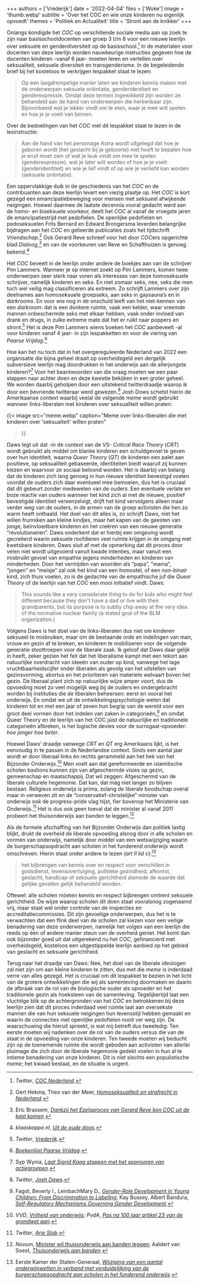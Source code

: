 +++
authors = ['Vrederijk']
date = '2022-04-04'
files = ['Woke']
image = 'thumb.webp'
subtitle = 'Over het COC en wie onze kinderen nu eigenlijk opvoedt'
themes = 'Politiek en Actualiteit'
title = 'Stront aan de knikker'
+++

Onlangs kondigde het _COC_ op verschillende sociale media aan op zoek te zijn naar basisschooldocenten van groep 3 t/m 6 voor een nieuwe leerlijn over seksuele en genderdiversiteit op de basisschool.[^1] In de materialen voor docenten van deze leerlijn worden nauwkeurige instructies gegeven hoe de docenten kinderen -vanaf 6 jaar- moeten leren en vertellen over seksualiteit, seksuele diversiteit en transgenderisme. In de begeleidende brief bij het kosteloos te verkrijgen lespakket staat te lezen:

>Op een laagdrempelige manier laten we kinderen kennis maken met de onderwerpen seksuele oriëntatie, genderidentiteit en genderexpressie. Omdat deze termen ingewikkeld zijn worden ze behandeld aan de hand van onderwerpen die herkenbaar zijn. Bijvoorbeeld wat je lekker vindt om te eten, waar je mee wilt spelen en hoe je je voelt van  binnen.

Over de bedoelingen van het _COC_ met dit lespakket staat te lezen in de lesinstructie:

>Aan de hand van het personage Astra wordt uitgelegd dat hoe je geboren wordt (het geslacht bij je geboorte) niet hoeft te bepalen hoe je eruit moet zien of wat je leuk vindt om mee te spelen (genderexpressie), wat je later wilt worden of hoe je je voelt (genderidentiteit) en wie je lief vindt of op wie je verliefd kan worden (seksuele oriëntatie).

Een oppervlakkige duik in de geschiedenis van het _COC_ en de contribuanten aan deze leerlijn levert een viezig plaatje op. Het _COC_ is kort gezegd een emancipatiebeweging voor mensen met seksueel afwijkende neigingen. Hoewel daarmee de laatste decennia vooral gedacht werd aan de homo- en biseksuele voorkeur, deelt het _COC_ al vanaf de vroegste jaren de emancipatiestrijd met pedofielen. De openlijke pedofielen en pedoseksuelen Frits Bernard en Edward Brongersma leverden belangrijke bijdragen aan het _COC_ en gelieerde publicaties zoals het tijdschrift _Vriendschap_.[^2] Ook Gerard Reve schreef voor het door *COC*ers opgerichte blad _Dialoog_,[^3] en van de voorkeuren van Reve en Schafthuizen is genoeg bekend.[^4]

Het _COC_ beveelt in de leerlijn onder andere de boekjes aan van de schrijver Pim Lammers. Wanneer je op internet zoekt op Pim Lammers, komen twee onderwerpen zeer sterk naar voren als interesses van deze homoseksuele schrijver, namelijk kinderen en seks. En niet zomaar seks, nee, seks die men toch wel veilig mag classificeren als extreem. Zo schrijft Lammers over zijn deelnames aan homoseksuele groepseks, aan seks in gaysauna’s en in _darkrooms_. En voor wie nog in de onschuld leeft van het niet-kennen van een _darkroom_: dat is een donkere ruimte, vaak een kelder, waar vreemde mannen onbeschermde seks met elkaar hebben, vaak onder invloed van drank en drugs, in zulke extreme mate dat het er ruikt naar poppers en stront.[^5] Het is deze Pim Lammers wiens boeken het _COC_ aanbeveelt -al voor kinderen vanaf 4 jaar- in zijn lespakketten en voor de viering van _Paarse Vrijdag_.[^6]

Hoe kan het nu toch dat in het overgereguleerde Nederland van 2022 een organisatie die bijna geheel draait op overheidsgeld een dergelijk subversieve leerlijn mag doordrukken in het onderwijs aan de allerjongste kinderen?[^7] Voor het beantwoorden van die vraag moeten we een paar stappen naar achter doen en deze kwestie bekijken in een groter geheel. We worden daarbij geholpen door een uitstekend twitterdraadje waarop ik door een bevriende twitteraar werd gewezen.[^8] Josh Dows schetst hierin de Amerikaanse context waarbij veelal de volgende _meme_ wordt gebruikt wanneer links-liberalen met kinderen over seksualiteit willen praten:

{{< image
	src="meme.webp"
	caption="Meme over links-liberalen die met kinderen over 'seksualteit' willen praten"
>}}

Daws legt uit dat -in de context van de VS- _Critical Race Theory_ (_CRT_) wordt gebruikt als middel om blanke kinderen een schuldgevoel te geven over hun identiteit, waarna _Queer Theory_ (_QT_) de kinderen een palet aan positieve, op seksualiteit gebaseerde, identiteiten biedt waaruit zij kunnen kiezen en waarvoor ze sociaal beloond worden. Het is daarbij van belang dat de kinderen zich lang genoeg in hun nieuwe identiteit bevestigd voelen voordat de ouders zich daar eventueel mee bemoeien, dus het is cruciaal dat dit gebeurt zonder medeweten van de ouders. Een eventuele verlate en boze reactie van ouders wanneer het kind zich al met de nieuwe, positief bevestigde identiteit vereenzelvigt, drijft het kind vervolgens alleen maar verder weg van de ouders, in de armen van de groep activisten die hen zo warm heeft onthaald. Het doel van dit alles is, zo schrijft Daws, niet het willen frunniken aan kleine kindjes, maar het kapen van de geesten van jonge, beïnvloedbare kinderen en het creëren van een nieuwe generatie “revolutionairen”. Daws onderkent dat er hierbij een omgeving wordt gecreëerd waarin seksuele roofdieren veel ruimte krijgen in de omgang met kwetsbare kinderen. Daws sluit af met de opmerking dat dit proces door velen niet wordt uitgevoerd vanuit kwade intenties, maar vanuit een misbruikt gevoel van empathie jegens minderheden en kinderen van minderheden. Door het vermijden van woorden als “papa”, “mama”, “jongen” en “meisje” zal ook het kind van een homostel, of een _non-binair_ kind, zich thuis voelen, zo is de gedachte van de empathische juf die _Queer Theory_ of de leerlijn van het _COC_ een mooi initiatief vindt. Daws:

>This sounds like a very considerate thing to do for kids who might feel different because they don't have a dad or live with their grandparents, but its purpose is to subtly chip away at the very idea of the normative nuclear family (a stated goal of the BLM organization.)

Volgens Daws is het doel van de links-liberalen dus niet om kinderen seksueel te misbruiken, maar om de bestaande orde en indelingen van man, vrouw en gezin af te breken, en kinderen te mobiliseren voor de volgende generatie stoottroepen voor de liberale zaak. Ik geloof dat Daws daar gelijk in heeft, zeker gezien het feit dat het liberalisme kampt met een tekort aan natuurlijke overdracht van ideeën van ouder op kind, vanwege het lage vruchtbaarheidscijfer onder liberalen als gevolg van het uitstellen van gezinsvorming, abortus en het prioriteren van materiele welvaart boven het gezin. De liberaal plant zich op natuurlijke wijze amper voort, dus de opvoeding moet zo veel mogelijk weg bij de ouders en ondergebracht worden bij instituties die de liberalen beheersen: eerst en vooral het onderwijs. En omdat we uit de ontwikkelingspsychologie weten dat kinderen tot en met een jaar of zeven hun begrip van de wereld voor een groot deel vormen door het indelen van zaken in categorieën,[^9] en omdat Queer Theory en de leerlijn van het COC júist de natuurlijke en traditionele categorieën afbreken, is het logische devies voor de surrogaat-opvoeder: _hoe jonger hoe beter_.

Hoewel Daws’ draadje vanwege _CRT_ en _QT_ erg Amerikaans lijkt, is het eenvoudig in te passen in de Nederlandse context. Sinds een aantal jaar wordt er door liberaal links én rechts gerammeld aan het hek van het Bijzonder Onderwijs.[^10] Men voelt aan dat gereformeerde en islamitische scholen bastions kunnen zijn van afgeschermde visies op gezin, gemeenschap en maatschappij. Dat wil zeggen: Afgeschermd van de liberale culturele hegemonie. Dat kan, dat mág niet langer zo blijven bestaan. Religieus onderwijs is prima, zolang de liberale boodschap overal maar in verweven zit en de “conservatief-christelijke” minister van onderwijs ook de progress-pride vlag hijst, fier bovenop het Ministerie van Onderwijs.[^11] Het is dus ook geen toeval dat de minister al vanaf 2011 probeert het thuisonderwijs aan banden te leggen.[^12]

Als de formele afschaffing van het Bijzonder Onderwijs dan politiek lastig blijkt, drukt de overheid de liberale opvoeding alsnog door in alle scholen en vormen van onderwijs, namelijk door middel van een wetswijziging waarin de burgerschapsopdracht aan scholen in het funderend onderwijs wordt omschreven. Hierin staat onder andere te lezen (_art II lid c_):[^13] 

>het bijbrengen van kennis over en respect voor verschillen in godsdienst, levensovertuiging, politieke gezindheid, afkomst, geslacht, handicap of seksuele gerichtheid alsmede de waarde dat gelijke gevallen gelijk behandeld worden.

Oftewel: alle scholen móeten kennis en respect bijbrengen omtrent seksuele gerichtheid. De wijze waarop scholen dit doen staat vooralsnog zogenaamd vrij, maar staat wel onder controle van de inspecties en accreditatiecommissies. Dit zijn gevoelige onderwerpen, dus het is te verwachten dat een flink deel van de scholen zal kiezen voor een veilige benadering van deze onderwerpen, namelijk het volgen van een leerlijn die reeds op één of andere manier steun van de overheid geniet. Het komt dan ook bijzonder goed uit dat uitgerekend nu het _COC_, gefinancierd met overheidsgeld, kosteloos een uitgestippelde leerlijn aanbied op het gebied van geslacht en seksuele gerichtheid. 

Terug naar het draadje van Daws: Nee, het doel van de liberale ideologen zal niet zijn om aan kleine kinderen te zitten, dus met die _meme_ is inderdaad verre van alles gezegd. Het is cruciaal om dit lespakket te bezien in het licht van de grotere ontwikkelingen die wij als samenleving doormaken en daarin de afbraak van de rol van de biologische ouder als opvoeder en het traditionele gezin als hoeksteen van de samenleving. Tegelijkertijd laat een vluchtige blik op de achtergronden van het _COC_ en betrokkenen bij deze leerlijn zien dat dit proces inderdaad veel ruimte laat aan oversekste mannen die van hun seksuele neigingen hun levensstijl hebben gemaakt en waarin de connecties met openlijke pedofielen nooit ver weg zijn. De waarschuwing die hieruit spreekt, is wat mij betreft dus tweeledig: Ten eerste moeten wij nadenken over de rol van de ouders versus die van de staat in de opvoeding van onze kinderen. Ten tweede moeten wij beducht zijn op de toenemende ruimte die wordt geboden aan activisten van allerlei pluimage die zich door de liberale hegemonie gedekt voelen in hun al te intieme benadering van onze kinderen. Dit is niet slechts een populistische _meme_; het kwaad bestaat, en de situatie is urgent.


[^1]: _Twitter_, _[COC Nederland](https://twitter.com/COCNederland/status/1507031263177228300)_.
[^2]: Gert Hekma, Theo van der Meer, _[Homoseksualiteit en strafrecht in Nederland](https://www.amb-press.nl/homoseksualiteitenstrafrechtinnederland)_.
[^3]: Eric Brassem, _[Dankzij het Ezelsproces van Gerard Reve kon COC uit de kast komen](https://www.trouw.nl/binnenland/dankzij-het-ezelsproces-van-gerard-reve-kon-coc-uit-de-kast-komen~b2856d12/)_.
[^4]: _klaaskoppe.nl_, _[Uit de oude doos](http://www.klaaskoppe.nl/index.htm?oudedoos)_.
[^5]: _Twitter_, _[Vrederijk](https://twitter.com/destedendwinger/status/1507299235359776776)_.
[^6]: _[Boekenlijst Paarse Vrijdag](https://basisschool.coc.nl/boekenlijst/)_.
[^7]: Syp Wynia, _[Laat Sigrid Kaag stoppen met het sponsoren van actiegroepen](https://www.wyniasweek.nl/laat-sigrid-kaag-stoppen-met-het-sponsoren-van-actiegroepen/)_.
[^8]: _Twitter_, _[Josh Daws](https://twitter.com/JoshDaws/status/1509560754206392321)_.
[^9]: Fagot, Beverly I., LeinbachMary D., _[Gender-Role Development in Young Children: From Discrimination to Labeling](https://www.sciencedirect.com/science/article/abs/pii/S0273229783710099)_; Kay Bussey, Albert Bandura, _[Self-Regulatory Mechanisms Governing Gender Development](https://www.jstor.org/stable/1131530)_.
[^10]: _VVD_, _[Vrijheid van onderwijs](https://www.vvd.nl/standpunten/vrijheid-van-onderwijs/)_; _PvdA_, _[Pas na 100 jaar artikel 23 van de grondwet aan](https://www.pvda.nl/nieuws/pas-na-100-jaar-artikel-23-van-de-grondwet-aan/)_.
[^11]: _Twitter_, _[Arie Slob](https://twitter.com/arieslob/status/1469274980785573891)_.
[^12]: _Novum_, [Minister wil thuisonderwijs aan banden leggen](https://www.nu.nl/politiek/2481794/minister-wil-thuisonderwijs-banden-leggen.html); Aaldert van Soest, _[Thuisonderwijs aan banden](https://www.nd.nl/nieuws/nederland/602096/thuisonderwijs-aan-banden)_.
[^13]: Eerste Kamer der Staten-Generaal, _[Wijziging van een aantal onderwijswetten in verband met verduidelijking van de burgerschapsopdracht aan scholen in het funderend onderwijs](https://www.eerstekamer.nl/behandeling/20201117/gewijzigd_voorstel_van_wet_9)_.
